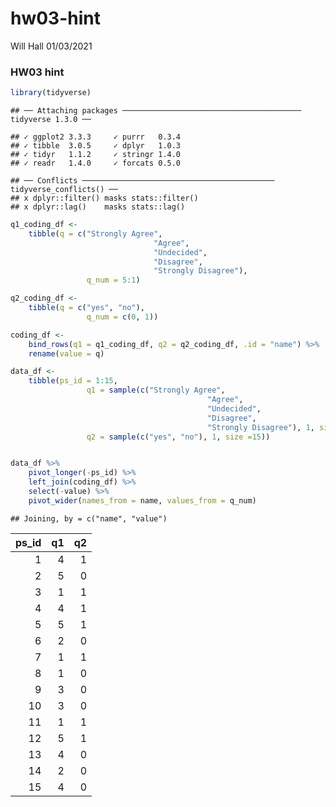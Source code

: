 hw03-hint
================
Will Hall
01/03/2021

### HW03 hint

``` r
library(tidyverse)
```

    ## ── Attaching packages ──────────────────────────────────────── tidyverse 1.3.0 ──

    ## ✓ ggplot2 3.3.3     ✓ purrr   0.3.4
    ## ✓ tibble  3.0.5     ✓ dplyr   1.0.3
    ## ✓ tidyr   1.1.2     ✓ stringr 1.4.0
    ## ✓ readr   1.4.0     ✓ forcats 0.5.0

    ## ── Conflicts ─────────────────────────────────────────── tidyverse_conflicts() ──
    ## x dplyr::filter() masks stats::filter()
    ## x dplyr::lag()    masks stats::lag()

``` r
q1_coding_df <- 
    tibble(q = c("Strongly Agree", 
                                "Agree",
                                "Undecided",
                                "Disagree",
                                "Strongly Disagree"), 
                 q_num = 5:1)

q2_coding_df <- 
    tibble(q = c("yes", "no"), 
                 q_num = c(0, 1))

coding_df <- 
    bind_rows(q1 = q1_coding_df, q2 = q2_coding_df, .id = "name") %>% 
    rename(value = q)

data_df <- 
    tibble(ps_id = 1:15, 
                 q1 = sample(c("Strongly Agree", 
                                            "Agree",
                                            "Undecided",
                                            "Disagree",
                                            "Strongly Disagree"), 1, size = 15), 
                 q2 = sample(c("yes", "no"), 1, size =15))


data_df %>% 
    pivot_longer(-ps_id) %>% 
    left_join(coding_df) %>% 
    select(-value) %>% 
    pivot_wider(names_from = name, values_from = q_num)
```

    ## Joining, by = c("name", "value")

<div class="kable-table">

| ps\_id |  q1 |  q2 |
|-------:|----:|----:|
|      1 |   4 |   1 |
|      2 |   5 |   0 |
|      3 |   1 |   1 |
|      4 |   4 |   1 |
|      5 |   5 |   1 |
|      6 |   2 |   0 |
|      7 |   1 |   1 |
|      8 |   1 |   0 |
|      9 |   3 |   0 |
|     10 |   3 |   0 |
|     11 |   1 |   1 |
|     12 |   5 |   1 |
|     13 |   4 |   0 |
|     14 |   2 |   0 |
|     15 |   4 |   0 |

</div>
